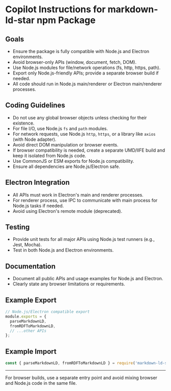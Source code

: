# Copilot Instructions for markdown-ld-star npm Package

## Goals
- Ensure the package is fully compatible with Node.js and Electron environments.
- Avoid browser-only APIs (window, document, fetch, DOM).
- Use Node.js modules for file/network operations (fs, http, https, path).
- Export only Node.js-friendly APIs; provide a separate browser build if needed.
- All code should run in Node.js main/renderer or Electron main/renderer processes.

## Coding Guidelines
- Do not use any global browser objects unless checking for their existence.
- For file I/O, use Node.js `fs` and `path` modules.
- For network requests, use Node.js `http`, `https`, or a library like `axios` (with Node adapter).
- Avoid direct DOM manipulation or browser events.
- If browser compatibility is needed, create a separate UMD/IIFE build and keep it isolated from Node.js code.
- Use CommonJS or ESM exports for Node.js compatibility.
- Ensure all dependencies are Node.js/Electron safe.

## Electron Integration
- All APIs must work in Electron's main and renderer processes.
- For renderer process, use IPC to communicate with main process for Node.js tasks if needed.
- Avoid using Electron's remote module (deprecated).

## Testing
- Provide unit tests for all major APIs using Node.js test runners (e.g., Jest, Mocha).
- Test in both Node.js and Electron environments.

## Documentation
- Document all public APIs and usage examples for Node.js and Electron.
- Clearly state any browser limitations or requirements.

## Example Export
```js
// Node.js/Electron compatible export
module.exports = {
  parseMarkdownLD,
  fromRDFToMarkdownLD,
  // ...other APIs
};
```

## Example Import
```js
const { parseMarkdownLD, fromRDFToMarkdownLD } = require('markdown-ld-star');
```

---
For browser builds, use a separate entry point and avoid mixing browser and Node.js code in the same file.
